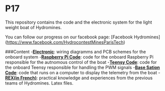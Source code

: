 # P17

This repository contains the code and the electronic system for the light weight boat of Hydromines. 

You can follow our progress on our facebook page: [Facebook Hydromines] (https://www.facebook.com/HydrocontestMinesParisTech)

###Content
    -[**Electronic**](./Electronic): wiring diagramms and PCB schemes for the onboard system
    -[**Raspberry Pi Code**](./Code/RPi): code for the onboard Raspberry Pi responsible for the autnomous control of the boat
    -[**Teensy Code**](./Code/Teensy): code for the onboard Teensy responsible for handling the PWM signals
    -[**Base Sation Code**](./Code/Base): code that runs on a computer to display the telemetry from the boat
    -[**REX(in French)**](./REX): practical knowledge and experiences from the previous teams of Hydromines. Latex files.
